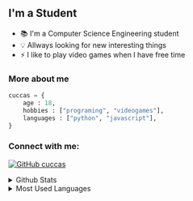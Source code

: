 ## I'm a Student

- :books: I'm a Computer Science Engineering student
- :bulb: Allways looking for new interesting things
- :zap: I like to play video games when I have free time

### More about me 

```python
cuccas = {
    age : 18,
    hobbies : ["programing", "videogames"],
    languages : ["python", "javascript"],
}
```

### Connect with me:

[![GitHub cuccas](https://img.shields.io/github/followers/cuccas?label=Follow&style=social)][github]
<br>

<details>
    
<summary> Github Stats</summary>
    
![cuccas GitHub stats](https://github-readme-stats.vercel.app/api?username=cuccas&count_private=true&theme=tokyonight)

</details>

<details>
    
<summary> Most Used Languages</summary>

![Top Langs](https://github-readme-stats.vercel.app/api/top-langs/?username=cuccas&layout=compact&langs_count=8&theme=tokyonight)

</details>

[github]: https://github/com/cuccas
